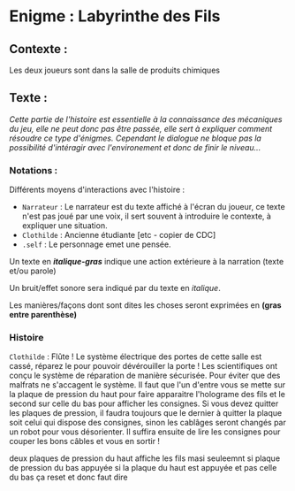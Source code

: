 # Enigme : Labyrinthe des Fils

## Contexte :

Les deux joueurs sont dans la salle de produits chimiques

## Texte :

*Cette partie de l'histoire est essentielle à la connaissance des mécaniques du jeu, elle ne peut donc pas être passée, elle sert à expliquer comment résoudre ce type d'énigmes. Cependant le dialogue ne bloque pas la possibilité d'intéragir avec l'environement et donc de finir le niveau...*

### Notations :

Différents moyens d'interactions avec l'histoire :
* ```Narrateur``` : Le narrateur est du texte affiché à l'écran du joueur, ce texte n'est pas joué par une voix, il sert souvent à introduire le contexte, à expliquer une situation.
* ```Clothilde``` : Ancienne étudiante [etc - copier de CDC]
* ```.self``` : Le personnage emet une pensée.

Un texte en ***italique-gras*** indique une action extérieure à la narration (texte et/ou parole)

Un bruit/effet sonore sera indiqué par du texte en *italique*.

Les manières/façons dont sont dites les choses seront exprimées en **(gras entre parenthèse)**

### Histoire

```Clothilde``` : Flûte ! Le système électrique des portes de cette salle est cassé, réparez le pour pouvoir dévérouiller la porte ! Les scientifiques ont conçu le système de réparation de manière sécurisée. Pour éviter que des malfrats ne s'accagent le système. Il faut que l'un d'entre vous se mette sur la plaque de pression du haut pour faire apparaitre l'holograme des fils et le second sur celle du bas pour afficher les consignes. Si vous devez quitter les plaques de pression, il faudra toujours que le dernier à quitter la plaque soit celui qui dispose des consignes, sinon les cablâges seront changés par un robot pour vous désorienter. Il suffira ensuite de lire les consignes pour couper les bons câbles et vous en sortir !



deux plaques de pression du haut affiche les fils masi seuleemnt si plaque de pression du bas appuyée si la plaque du haut est appuyée et pas celle du bas ça reset et donc faut dire
